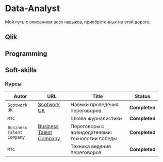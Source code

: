 # Data-Analyst
Мой путь с описанием всех навыков, приобретенных на этой дороге.

  ## Qlik

  ## Programming

  ## Soft-skills
  ### Курсы
  | Autor | URL | Title | Status
  | --- | --- | --- | --- |
  | `Scotwork UK` | [Scotwork UK](https://www.scotwork.co.uk/ ) | Навыки проведения переговоров | **Completed** |
  | `МТС` |  | Школа журналистики | **Completed** |
  | `Business Talent Company` | [Business Talent Company](https://btcompany.ru/ ) | Переговоры с арендодателями: технологии победы | **Completed** |
  | `МТС` |  | Техника ведения переговоров | **Completed** |
